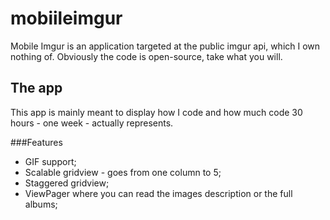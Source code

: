 # mobiileimgur

Mobile Imgur is an application targeted at the public imgur api, which I own nothing of. Obviously the code is open-source, take what you will.

The app
-------
This app is mainly meant to display how I code and how much code 30 hours - one week - actually represents.

###Features
  * GIF support;
  * Scalable gridview - goes from one column to 5;
  * Staggered gridview;
  * ViewPager where you can read the images description or the full albums;
  

